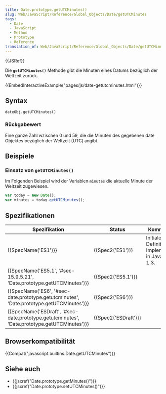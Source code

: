 ```yaml
---
title: Date.prototype.getUTCMinutes()
slug: Web/JavaScript/Reference/Global_Objects/Date/getUTCMinutes
tags:
  - Date
  - JavaScript
  - Method
  - Prototype
  - Reference
translation_of: Web/JavaScript/Reference/Global_Objects/Date/getUTCMinutes
---
```

{{JSRef}}

Die **`getUTCMinutes()`** Methode gibt die Minuten eines Datums bezüglich der Weltzeit zurück.

{{EmbedInteractiveExample("pages/js/date-getutcminutes.html")}}

## Syntax

    dateObj.getUTCMinutes()

### Rückgabewert

Eine ganze Zahl wzischen 0 und 59, die die Minuten des gegebenen date Objektes bezüglich der Weltzeit (UTC) angibt.

## Beispiele

### Einsatz von `getUTCMinutes()`

Im Folgenden Beispiel wird der Variablen `minutes` die aktuelle Minute der Weltzeit zugewiesen.

```js
var today = new Date();
var minutes = today.getUTCMinutes();
```

## Spezifikationen

| Spezifikation                                                                                                                | Status                       | Kommentar                                             |
| ---------------------------------------------------------------------------------------------------------------------------- | ---------------------------- | ----------------------------------------------------- |
| {{SpecName('ES1')}}                                                                                                     | {{Spec2('ES1')}}         | Initiale Definition. Implementiert in JavaScript 1.3. |
| {{SpecName('ES5.1', '#sec-15.9.5.21', 'Date.prototype.getUTCMinutes')}}                             | {{Spec2('ES5.1')}}     |                                                       |
| {{SpecName('ES6', '#sec-date.prototype.getutcminutes', 'Date.prototype.getUTCMinutes')}}         | {{Spec2('ES6')}}         |                                                       |
| {{SpecName('ESDraft', '#sec-date.prototype.getutcminutes', 'Date.prototype.getUTCMinutes')}} | {{Spec2('ESDraft')}} |                                                       |

## Browserkompatibilität

{{Compat("javascript.builtins.Date.getUTCMinutes")}}

## Siehe auch

- {{jsxref("Date.prototype.getMinutes()")}}
- {{jsxref("Date.prototype.setUTCMinutes()")}}

